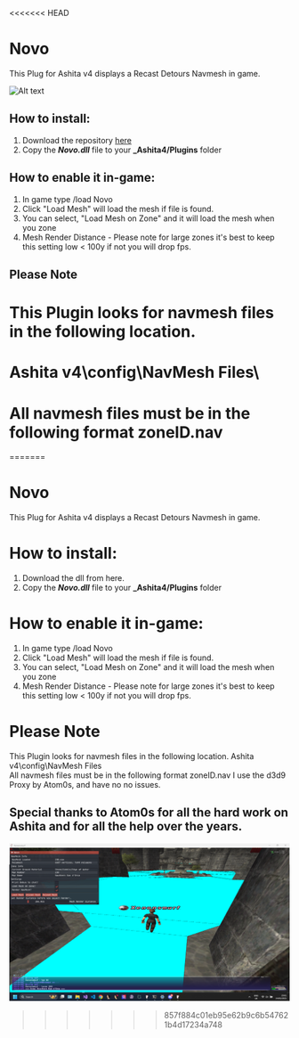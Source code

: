 <<<<<<< HEAD
# Novo


This Plug for Ashita v4 displays a Recast Detours Navmesh in game.

![Alt text](https://github.com/xenonsmurf/Ashita-4-Plugins-and-Addons/blob/master/zonename/test.jpg  "example1")

## How to install:
1. Download the repository [here](https://github.com/xenonsmurf/Ashita-4-Plugins-and-Addons/archive/cf46b0f0dc5ac4840ee04133ba68499f6fd5cebc.zip)
2. Copy the **_Novo.dll_** file to your **_Ashita4/Plugins** folder

## How to enable it in-game:
1. In game type /load Novo
2. Click "Load Mesh" will load the mesh if file is found.
3. You can select, "Load Mesh on Zone" and it will load the mesh when you zone 
4. Mesh Render Distance - Please note for large zones it's best to keep this setting low < 100y
   if not you will drop fps. 
   
 ## Please Note 
 # This Plugin looks for navmesh files in the following location.
 # Ashita v4\config\NavMesh Files\
 # All navmesh files must be in the following format zoneID.nav

=======
# Novo

This Plug for Ashita v4 displays a Recast Detours Navmesh in game.

# How to install:
1. Download the dll from here.
2. Copy the **_Novo.dll_** file to your **_Ashita4/Plugins** folder

# How to enable it in-game:
1. In game type /load Novo
2. Click "Load Mesh" will load the mesh if file is found.
3. You can select, "Load Mesh on Zone" and it will load the mesh when you zone 
4. Mesh Render Distance - Please note for large zones it's best to keep this setting low < 100y
   if not you will drop fps. 
   
 # Please Note 
  This Plugin looks for navmesh files in the following location.
  Ashita v4\config\NavMesh Files\
  All navmesh files must be in the following format zoneID.nav
  I use the d3d9 Proxy by Atom0s, and have no no issues. 

## Special thanks to Atom0s for all the hard work on Ashita and for all the help over the years.
![Alt text](https://github.com/xenonsmurf/Ashita-4-Plugins-and-Addons/blob/master/Novo/test1.png  "example1")

>>>>>>> 857f884c01eb95e62b9c6b547621b4d17234a748
